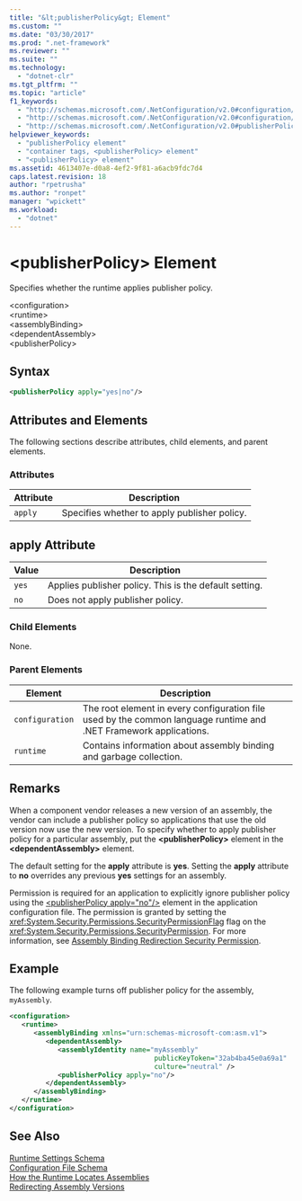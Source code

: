 ```yaml
---
title: "&lt;publisherPolicy&gt; Element"
ms.custom: ""
ms.date: "03/30/2017"
ms.prod: ".net-framework"
ms.reviewer: ""
ms.suite: ""
ms.technology: 
  - "dotnet-clr"
ms.tgt_pltfrm: ""
ms.topic: "article"
f1_keywords: 
  - "http://schemas.microsoft.com/.NetConfiguration/v2.0#configuration/runtime/assemblyBinding/publisherPolicy"
  - "http://schemas.microsoft.com/.NetConfiguration/v2.0#configuration/runtime/assemblyBinding/dependentAssembly/publisherPolicy"
  - "http://schemas.microsoft.com/.NetConfiguration/v2.0#publisherPolicy"
helpviewer_keywords: 
  - "publisherPolicy element"
  - "container tags, <publisherPolicy> element"
  - "<publisherPolicy> element"
ms.assetid: 4613407e-d0a8-4ef2-9f81-a6acb9fdc7d4
caps.latest.revision: 18
author: "rpetrusha"
ms.author: "ronpet"
manager: "wpickett"
ms.workload: 
  - "dotnet"
---
```

# &lt;publisherPolicy&gt; Element
Specifies whether the runtime applies publisher policy.  
  
 \<configuration>  
\<runtime>  
\<assemblyBinding>  
\<dependentAssembly>  
\<publisherPolicy>  
  
## Syntax  
  
```xml  
<publisherPolicy apply="yes|no"/>  
```  
  
## Attributes and Elements  
 The following sections describe attributes, child elements, and parent elements.  
  
### Attributes  
  
|Attribute|Description|  
|---------------|-----------------|  
|`apply`|Specifies whether to apply publisher policy.|  
  
## apply Attribute  
  
|Value|Description|  
|-----------|-----------------|  
|`yes`|Applies publisher policy. This is the default setting.|  
|`no`|Does not apply publisher policy.|  
  
### Child Elements  
 None.  
  
### Parent Elements  
  
|Element|Description|  
|-------------|-----------------|  
|`configuration`|The root element in every configuration file used by the common language runtime and .NET Framework applications.|  
|`runtime`|Contains information about assembly binding and garbage collection.|  
  
## Remarks  
 When a component vendor releases a new version of an assembly, the vendor can include a publisher policy so applications that use the old version now use the new version. To specify whether to apply publisher policy for a particular assembly, put the **\<publisherPolicy>** element in the **\<dependentAssembly>** element.  
  
 The default setting for the **apply** attribute is **yes**. Setting the **apply** attribute to **no** overrides any previous **yes** settings for an assembly.  
  
 Permission is required for an application to explicitly ignore publisher policy using the [\<publisherPolicy apply="no"/>](../../../../../docs/framework/configure-apps/file-schema/runtime/publisherpolicy-element.md) element in the application configuration file. The permission is granted by setting the <xref:System.Security.Permissions.SecurityPermissionFlag> flag on the <xref:System.Security.Permissions.SecurityPermission>. For more information, see [Assembly Binding Redirection Security Permission](../../../../../docs/framework/configure-apps/assembly-binding-redirection-security-permission.md).  
  
## Example  
 The following example turns off publisher policy for the assembly, `myAssembly`.  
  
```xml  
<configuration>  
   <runtime>  
      <assemblyBinding xmlns="urn:schemas-microsoft-com:asm.v1">  
         <dependentAssembly>  
            <assemblyIdentity name="myAssembly"  
                                    publicKeyToken="32ab4ba45e0a69a1"  
                                    culture="neutral" />  
            <publisherPolicy apply="no"/>  
         </dependentAssembly>  
      </assemblyBinding>  
   </runtime>  
</configuration>  
```  
  
## See Also  
 [Runtime Settings Schema](../../../../../docs/framework/configure-apps/file-schema/runtime/index.md)  
 [Configuration File Schema](../../../../../docs/framework/configure-apps/file-schema/index.md)  
 [How the Runtime Locates Assemblies](../../../../../docs/framework/deployment/how-the-runtime-locates-assemblies.md)  
 [Redirecting Assembly Versions](../../../../../docs/framework/configure-apps/redirect-assembly-versions.md)
